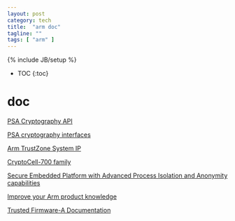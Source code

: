 ```yaml
---
layout: post
category: tech
title:  "arm doc"
tagline: ""
tags: [ "arm" ] 
---
```

{% include JB/setup %}

* TOC
{:toc}

# doc

[PSA Cryptography API](https://armmbed.github.io/mbed-crypto/PSA_Cryptography_API_Specification.pdf)

[PSA cryptography interfaces](https://armmbed.github.io/mbed-crypto/psa/#application-programming-interface)

[Arm TrustZone System IP](https://developer.arm.com/ip-products/security-ip/trustzone/trustzone-system-ip)

[CryptoCell-700 family](https://developer.arm.com/ip-products/security-ip/cryptocell-700-family)

[Secure Embedded Platform with Advanced Process Isolation and Anonymity capabilities](https://cordis.europa.eu/docs/projects/cnect/3/257433/080/deliverables/001-D132.pdf)

[Improve your Arm product knowledge](https://developer.arm.com/documentation/)

[Trusted Firmware-A Documentation](https://trustedfirmware-a.readthedocs.io/en/latest/index.html)
